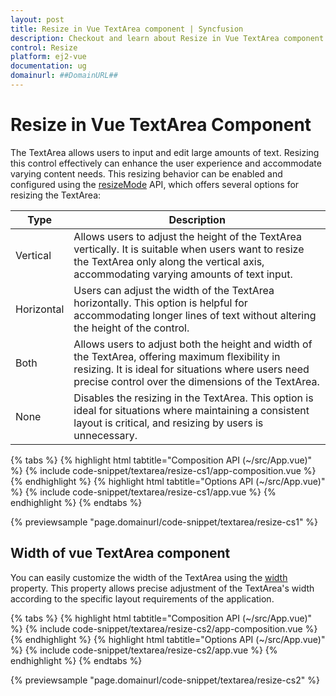 ```yaml
---
layout: post
title: Resize in Vue TextArea component | Syncfusion
description: Checkout and learn about Resize in Vue TextArea component of Syncfusion Essential JS 2 and more details.
control: Resize
platform: ej2-vue
documentation: ug
domainurl: ##DomainURL##
---
```


# Resize in Vue TextArea Component

The TextArea allows users to input and edit large amounts of text. Resizing this control effectively can enhance the user experience and accommodate varying content needs. This resizing behavior can be enabled and configured using the [resizeMode](https://ej2.syncfusion.com/vue/documentation/api/textarea/#resizeMode) API, which offers several options for resizing the TextArea:

| Type  | Description |
| -- | -- |
| Vertical  | Allows users to adjust the height of the TextArea vertically. It is suitable when users want to resize the TextArea only along the vertical axis, accommodating varying amounts of text input. |
| Horizontal | Users can adjust the width of the TextArea horizontally. This option is helpful for accommodating longer lines of text without altering the height of the control. |
| Both | Allows users to adjust both the height and width of the TextArea, offering maximum flexibility in resizing. It is ideal for situations where users need precise control over the dimensions of the TextArea. |
| None | Disables the resizing in the TextArea. This option is ideal for situations where maintaining a consistent layout is critical, and resizing by users is unnecessary. |

{% tabs %}
{% highlight html tabtitle="Composition API (~/src/App.vue)" %}
{% include code-snippet/textarea/resize-cs1/app-composition.vue %}
{% endhighlight %}
{% highlight html tabtitle="Options API (~/src/App.vue)" %}
{% include code-snippet/textarea/resize-cs1/app.vue %}
{% endhighlight %}
{% endtabs %}

{% previewsample "page.domainurl/code-snippet/textarea/resize-cs1" %}

## Width of vue TextArea component

You can easily customize the width of the TextArea using the [width](https://ej2.syncfusion.com/vue/documentation/api/textarea/#width) property. This property allows precise adjustment of the TextArea's width according to the specific layout requirements of the application.

{% tabs %}
{% highlight html tabtitle="Composition API (~/src/App.vue)" %}
{% include code-snippet/textarea/resize-cs2/app-composition.vue %}
{% endhighlight %}
{% highlight html tabtitle="Options API (~/src/App.vue)" %}
{% include code-snippet/textarea/resize-cs2/app.vue %}
{% endhighlight %}
{% endtabs %}

{% previewsample "page.domainurl/code-snippet/textarea/resize-cs2" %}